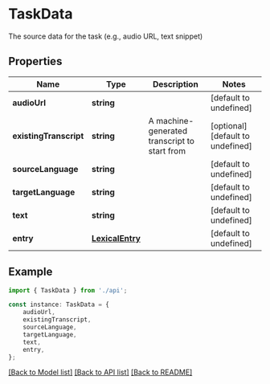 # TaskData

The source data for the task (e.g., audio URL, text snippet)

## Properties

Name | Type | Description | Notes
------------ | ------------- | ------------- | -------------
**audioUrl** | **string** |  | [default to undefined]
**existingTranscript** | **string** | A machine-generated transcript to start from | [optional] [default to undefined]
**sourceLanguage** | **string** |  | [default to undefined]
**targetLanguage** | **string** |  | [default to undefined]
**text** | **string** |  | [default to undefined]
**entry** | [**LexicalEntry**](LexicalEntry.md) |  | [default to undefined]

## Example

```typescript
import { TaskData } from './api';

const instance: TaskData = {
    audioUrl,
    existingTranscript,
    sourceLanguage,
    targetLanguage,
    text,
    entry,
};
```

[[Back to Model list]](../README.md#documentation-for-models) [[Back to API list]](../README.md#documentation-for-api-endpoints) [[Back to README]](../README.md)

